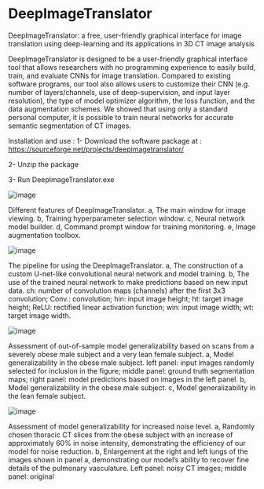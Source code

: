 # DeepImageTranslator
DeepImageTranslator: a free, user-friendly graphical interface for image translation using deep-learning and its applications in 3D CT image analysis

DeepImageTranslator is designed to be a user-friendly graphical interface tool that allows researchers with no programming experience to easily build, train, and evaluate CNNs for image translation. Compared to existing software programs, our tool also allows users to customize their CNN (e.g. number of layers/channels, use of deep-supervision, and input layer resolution), the type of model optimizer algorithm, the loss function, and the data augmentation schemes. We showed that using only a standard personal computer, it is possible to train neural networks for accurate semantic segmentation of CT images. 

Installation and use :
1-	Download the software package at : https://sourceforge.net/projects/deepimagetranslator/

2-	Unzip the package

3-	Run DeepImageTranslator.exe


![image](https://user-images.githubusercontent.com/84249081/118382658-8f29d400-b5c5-11eb-8f0b-1150b30e91a7.png)

Different features of DeepImageTranslator. a, The main window for image viewing. b, Training hyperparameter selection window. c, Neural network model builder. d, Command prompt window for training monitoring. e, Image augmentation toolbox.


![image](https://user-images.githubusercontent.com/84249081/118382666-9d77f000-b5c5-11eb-86f2-51d9e8464471.png)

The pipeline for using the DeepImageTranslator. a, The construction of a custom U-net-like convolutional neural network and model training. b, The use of the trained neural network to make predictions based on new input data. ch: number of convolution maps (channels) after the first 3x3 convolution; Conv.: convolution; hin: input image height; ht: target image height; ReLU: rectified linear activation function; win: input image width; wt: target image width.


![image](https://user-images.githubusercontent.com/84249081/118382615-6a356100-b5c5-11eb-8a01-307db071e6fb.png)

Assessment of out-of-sample model generalizability based on scans from a severely obese male subject and a very lean female subject. a, Model generalizability in the obese male subject. left panel: input images randomly selected for inclusion in the figure; middle panel: ground truth segmentation maps; right panel: model predictions based on images in the left panel. b, Model generalizability in the obese male subject.  c, Model generalizability in the lean female subject. 


![image](https://user-images.githubusercontent.com/84249081/118382628-76b9b980-b5c5-11eb-9289-1e6fb3e44e8b.png)

Assessment of model generalizability for increased noise level. a, Randomly chosen thoracic CT slices from the obese subject with an increase of approximately 60% in noise intensity, demonstrating the efficiency of our model for noise reduction. b, Enlargement at the right and left lungs of the images shown in panel a, demonstrating our model’s ability to recover fine details of the pulmonary vasculature. Left panel: noisy CT images; middle panel: original
